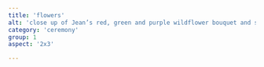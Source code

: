 ```yaml
---
title: 'flowers'
alt: 'close up of Jean’s red, green and purple wildflower bouquet and sapphire ring'
category: 'ceremony'
group: 1
aspect: '2x3'

---
```

